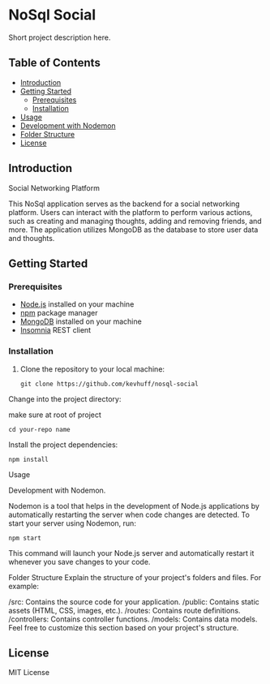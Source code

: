 # NoSql Social 

Short project description here.

## Table of Contents

- [Introduction](#introduction)
- [Getting Started](#getting-started)
  - [Prerequisites](#prerequisites)
  - [Installation](#installation)
- [Usage](#usage)
- [Development with Nodemon](#development-with-nodemon)
- [Folder Structure](#folder-structure)
- [License](#license)

## Introduction

Social Networking Platform

This NoSql application serves as the backend for a social networking platform. Users can interact with the platform to perform various actions, such as creating and managing thoughts, adding and removing friends, and more. The application utilizes MongoDB as the database to store user data and thoughts.

## Getting Started

### Prerequisites



- [Node.js](https://nodejs.org/) installed on your machine
- [npm](https://www.npmjs.com/) package manager
- [MongoDB](https://www.mongodb.com/) installed on your machine
- [Insomnia](https://insomnia.rest/) REST client

### Installation

1. Clone the repository to your local machine:

   ```
   git clone https://github.com/kevhuff/nosql-social
Change into the project directory:

make sure at root of project
   ```
cd your-repo name 
```
Install the project dependencies:

  ```
npm install
  ```

Usage

Development with Nodemon.

Nodemon is a tool that helps in the development of Node.js applications by automatically restarting the server when code changes are detected. To start your server using Nodemon, run:


```
npm start
``````
This command will launch your Node.js server and automatically restart it whenever you save changes to your code.

Folder Structure
Explain the structure of your project's folders and files. For example:

/src: Contains the source code for your application.
/public: Contains static assets (HTML, CSS, images, etc.).
/routes: Contains route definitions.
/controllers: Contains controller functions.
/models: Contains data models.
Feel free to customize this section based on your project's structure.


## 
## License
MIT License

